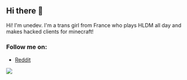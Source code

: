 ## Hi there 👋

Hi! I'm unedev. I'm a trans girl from France who plays HLDM all day and makes hacked clients for minecraft!

### Follow me on:

- <a href="https://reddit.com/u/KMeowRooter">Reddit</a>

![](https://github-readme-stats.vercel.app/api?username=linuxgorl)
